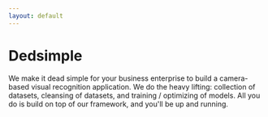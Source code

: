 ```yaml
---
layout: default
---
```

# Dedsimple

We make it dead simple for your business enterprise to build a camera-based visual recognition application. We do the heavy lifting: collection of datasets, cleansing of datasets, and training / optimizing of models. All you do is build on top of our framework, and you'll be up and running.
